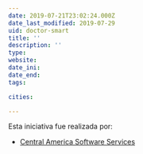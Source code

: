 ```yaml
---
date: 2019-07-21T23:02:24.000Z
date_last_modified: 2019-07-29
uid: doctor-smart
title: ''
description: ''
type: 
website: 
date_ini: 
date_end: 
tags:

cities: 

---
```


Esta iniciativa fue realizada por:

- [Central America Software Services](/organizaciones/central-america-software-services)
